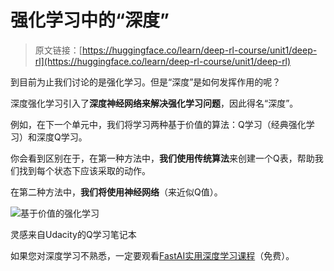 # 强化学习中的“深度”

> 原文链接：[https://huggingface.co/learn/deep-rl-course/unit1/deep-rl](https://huggingface.co/learn/deep-rl-course/unit1/deep-rl)

到目前为止我们讨论的是强化学习。但是“深度”是如何发挥作用的呢？

深度强化学习引入了**深度神经网络来解决强化学习问题**，因此得名“深度”。

例如，在下一个单元中，我们将学习两种基于价值的算法：Q学习（经典强化学习）和深度Q学习。

你会看到区别在于，在第一种方法中，**我们使用传统算法**来创建一个Q表，帮助我们找到每个状态下应该采取的动作。

在第二种方法中，**我们将使用神经网络**（来近似Q值）。

![基于价值的强化学习](../Images/1e4c6acfdf811be054c82941f53e5853.png)

灵感来自Udacity的Q学习笔记本

如果您对深度学习不熟悉，一定要观看[FastAI实用深度学习课程](https://course.fast.ai)（免费）。

